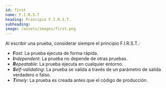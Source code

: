 ```yaml
---
id: first
name: F.I.R.S.T
heading: Principio F.I.R.S.T.
subheading:
image: /assets/images/first.png
---
```


Al escribir una prueba, considerar siempre el principio F.I.R.S.T.:
- _**F**ast_: La prueba ejecuta de forma rápida.
- _**I**ndependent_: La prueba no depende de otras pruebas.
- _**R**epeatable_: La prueba ejecuta en cualquier entorno.
- _**S**elf-validating_: La prueba se valida a través de un parámetro de salida verdadero o falso.
- _**T**imely_: La prueba es creada antes que el código de producción.
